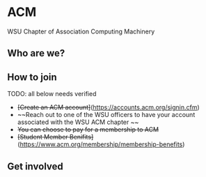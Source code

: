 # ACM
WSU Chapter of Association Computing Machinery

## Who are we?

## How to join

TODO:  all below needs verified
- ~~[Create an ACM account]~~(https://accounts.acm.org/signin.cfm)
- ~~Reach out to one of the WSU officers to have your account associated with the WSU ACM chapter ~~
- ~~You can choose to pay for a membership to ACM~~
- ~~[Student Member Benifits]~~(https://www.acm.org/membership/membership-benefits)

## Get involved
